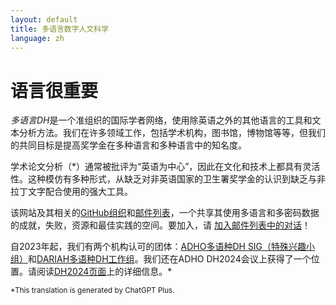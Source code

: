 ```yaml
---
layout: default
title: 多语言数字人文科学
language: zh
---
```


# 语言很重要

*多语言DH*是一个准组织的国际学者网络，使用除英语之外的其他语言的工具和文本分析方法。我们在许多领域工作，包括学术机构，图书馆，博物馆等等，但我们的共同目标是提高奖学金在多种语言和多种语言中的知名度。

学术论文分析（*）通常被批评为“英语为中心”，因此在文化和技术上都具有灵活性。这种模仿有多种形式，从缺乏对非英语国家的卫生署奖学金的认识到缺乏与非拉丁文字配合使用的强大工具。

该网站及其相关的[GitHub组织](https://github.com/multilingual-dh)和[邮件列表](https://mailman.stanford.edu/mailman/listinfo/multilingual-dh)，一个共享其使用多语言和多密码数据的成就，失败，资源和最佳实践的空间。要加入，请 [加入邮件列表中的对话](https://mailman.stanford.edu/mailman/listinfo/multilingual-dh)！

自2023年起，我们有两个机构认可的团体：[ADHO多语种DH SIG（特殊兴趣小组）](https://adho.org/sigs/#multilingual-DH)和[DARIAH多语种DH工作组](https://multilingual.hypotheses.org/)。我们还在ADHO DH2024会议上获得了一个位置。请阅读[DH2024页面](http://multilingualdh.org/en/dh2024/)上的详细信息。*

<small>*This translation is generated by ChatGPT Plus.</small>
